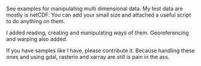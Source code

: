 See examples for manipulating multi dimensional data. My test data are mostly is netCDF.
You can add your small size and attached a useful script to do anything on them.

I added reading, creating and manipulating ways of them. Georeferencing and warping also added.

If you have samples like I have, please contribute it. Because handling these ones and using 
gdal, rasterio and xarray are still is pain in the ass.
